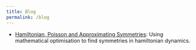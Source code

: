 ```yaml
---
title: Blog
permalink: /blog
---
```


 - [Hamiltonian, Poisson and Approximating Symmetries](blog/hamiltonian-symmetries): Using mathematical optimisation to find symmetries in hamiltonian dynamics.